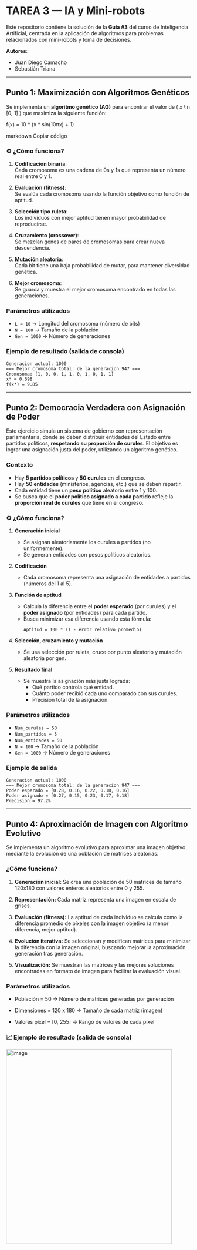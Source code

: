 # TAREA 3 — IA y Mini-robots

Este repositorio contiene la solución de la **Guía #3** del curso de Inteligencia Artificial, centrada en la aplicación de algoritmos para problemas relacionados con mini-robots y toma de decisiones.

**Autores**:  
- Juan Diego Camacho  
- Sebastián Triana

---

## Punto 1: Maximización con Algoritmos Genéticos

Se implementa un **algoritmo genético (AG)** para encontrar el valor de \( x \in [0, 1] \) que maximiza la siguiente función:

f(x) = 10 * (x * sin(10πx) + 1)

markdown
Copiar código

### ⚙️ ¿Cómo funciona?

1. **Codificación binaria**:  
   Cada cromosoma es una cadena de 0s y 1s que representa un número real entre 0 y 1.

2. **Evaluación (fitness)**:  
   Se evalúa cada cromosoma usando la función objetivo como función de aptitud.

3. **Selección tipo ruleta**:  
   Los individuos con mejor aptitud tienen mayor probabilidad de reproducirse.

4. **Cruzamiento (crossover)**:  
   Se mezclan genes de pares de cromosomas para crear nueva descendencia.

5. **Mutación aleatoria**:  
   Cada bit tiene una baja probabilidad de mutar, para mantener diversidad genética.

6. **Mejor cromosoma**:  
   Se guarda y muestra el mejor cromosoma encontrado en todas las generaciones.

### Parámetros utilizados

- `L = 10` → Longitud del cromosoma (número de bits)
- `N = 100` → Tamaño de la población
- `Gen = 1000` → Número de generaciones

### Ejemplo de resultado (salida de consola)

```text
Generacion actual: 1000
=== Mejor cromosoma total: de la generacion 947 ===
Cromosoma: [1, 0, 0, 1, 1, 0, 1, 0, 1, 1]
x* = 0.698
f(x*) = 9.85
```

---

## Punto 2: Democracia Verdadera con Asignación de Poder

Este ejercicio simula un sistema de gobierno con representación parlamentaria, donde se deben distribuir entidades del Estado entre partidos políticos, **respetando su proporción de curules**. El objetivo es lograr una asignación justa del poder, utilizando un algoritmo genético.

### Contexto

- Hay **5 partidos políticos** y **50 curules** en el congreso.
- Hay **50 entidades** (ministerios, agencias, etc.) que se deben repartir.
- Cada entidad tiene un **peso político** aleatorio entre 1 y 100.
- Se busca que el **poder político asignado a cada partido** refleje la **proporción real de curules** que tiene en el congreso.

### ⚙️ ¿Cómo funciona?

1. **Generación inicial**
   - Se asignan aleatoriamente los curules a partidos (no uniformemente).
   - Se generan entidades con pesos políticos aleatorios.

2. **Codificación**
   - Cada cromosoma representa una asignación de entidades a partidos (números del 1 al 5).

3. **Función de aptitud**
   - Calcula la diferencia entre el **poder esperado** (por curules) y el **poder asignado** (por entidades) para cada partido.
   - Busca minimizar esa diferencia usando esta fórmula:
     ```
     Aptitud = 100 * (1 - error relativo promedio)
     ```

4. **Selección, cruzamiento y mutación**
   - Se usa selección por ruleta, cruce por punto aleatorio y mutación aleatoria por gen.

5. **Resultado final**
   - Se muestra la asignación más justa lograda:
     - Qué partido controla qué entidad.
     - Cuánto poder recibió cada uno comparado con sus curules.
     - Precisión total de la asignación.

### Parámetros utilizados

- `Num_curules = 50`  
- `Num_partidos = 5`  
- `Num_entidades = 50`  
- `N = 100` → Tamaño de la población  
- `Gen = 1000` → Número de generaciones

### Ejemplo de salida
```text
Generacion actual: 1000
=== Mejor cromosoma total: de la generacion 947 ===
Poder esperado = [0.28, 0.16, 0.22, 0.18, 0.16]
Poder asignado = [0.27, 0.15, 0.23, 0.17, 0.18]
Precision = 97.2%
```
---

## Punto 4: Aproximación de Imagen con Algoritmo Evolutivo

Se implementa un algoritmo evolutivo para aproximar una imagen objetivo mediante la evolución de una población de matrices aleatorias.

### ¿Cómo funciona?

1. **Generación inicial:**
Se crea una población de 50 matrices de tamaño 120x180 con valores enteros aleatorios entre 0 y 255.

2. **Representación:**
Cada matriz representa una imagen en escala de grises.

3. **Evaluación (fitness):**
La aptitud de cada individuo se calcula como la diferencia promedio de píxeles con la imagen objetivo (a menor diferencia, mejor aptitud).

4. **Evolución iterativa:**
Se seleccionan y modifican matrices para minimizar la diferencia con la imagen original, buscando mejorar la aproximación generación tras generación.

5. **Visualización:**
Se muestran las matrices y las mejores soluciones encontradas en formato de imagen para facilitar la evaluación visual.

### Parámetros utilizados

- Población = 50 → Número de matrices generadas por generación

- Dimensiones = 120 x 180 → Tamaño de cada matriz (imagen)

- Valores píxel = [0, 255] → Rango de valores de cada píxel

### 📈 Ejemplo de resultado (salida de consola)
<img width="452" height="530" alt="image" src="https://github.com/user-attachments/assets/620fce7c-8fc8-4c4a-ba94-c350cddba3c0" />

